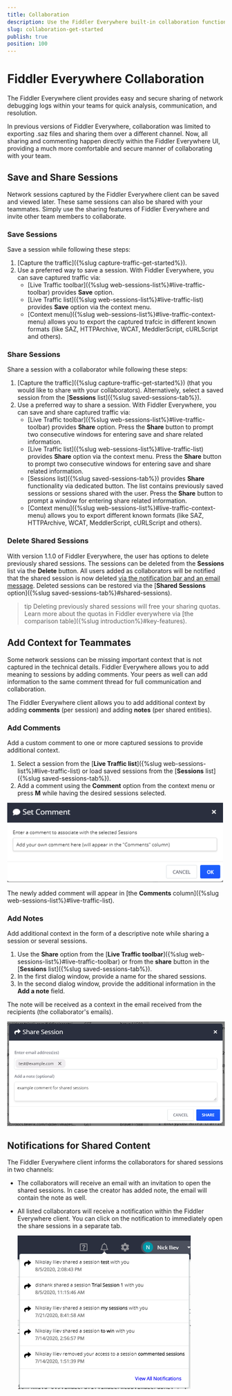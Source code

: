 ```yaml
---
title: Collaboration
description: Use the Fiddler Everywhere built-in collaboration functionalities to share and investigate network issues with your team
slug: collaboration-get-started
publish: true
position: 100
---
```


# Fiddler Everywhere Collaboration

The Fiddler Everywhere client provides easy and secure sharing of network debugging logs within your teams for quick analysis, communication, and resolution. 

In previous versions of Fiddler Everywhere, collaboration was limited to exporting .saz files and sharing them over a different channel. Now, all sharing and commenting happen directly within the Fiddler Everywhere UI, providing a much more comfortable and secure manner of collaborating with your team.

## Save and Share Sessions

Network sessions captured by the Fiddler Everywhere client can be saved and viewed later. These same sessions can also be shared with your teammates. Simply use the sharing features of Fiddler Everywhere and invite other team members to collaborate.

### Save Sessions

Save a session while following these steps:
 1. [Capture the traffic]({%slug capture-traffic-get-started%}).
 2. Use a preferred way to save a session. With Fiddler Everywhere, you can save captured traffic via:
    - [Live Traffic toolbar]({%slug web-sessions-list%}#live-traffic-toolbar) provides **Save**  option.
    - [Live Traffic list]({%slug web-sessions-list%}#live-traffic-list) provides **Save** option via the context menu.
    - [Context menu]({%slug web-sessions-list%}#live-traffic-context-menu) allows you to export the captured trafcic in different known formats (like SAZ, HTTPArchive, WCAT, MeddlerScript, cURLScript and others).

### Share Sessions

Share a session with a collaborator while following these steps:
 1. [Capture the traffic]({%slug capture-traffic-get-started%}) (that you would like to share with your collaborators). Alternatively, select a saved session from the [**Sessions** list]({%slug saved-sessions-tab%}).
 2. Use a preferred way to share a session. With Fiddler Everywhere, you can save and share captured traffic via:
    - [Live Traffic toolbar]({%slug web-sessions-list%}#live-traffic-toolbar) provides **Share** option. Press the **Share** button to prompt two consecutive windows for entering save and share related information.
    - [Live Traffic list]({%slug web-sessions-list%}#live-traffic-list) provides **Share** option via the context menu. Press the **Share** button to prompt two consecutive windows for entering save and share related information.
    - [Sessions list]({%slug saved-sessions-tab%}) provides **Share** functionality via dedicated button. The list contains previously saved sessions or sessions shared with the user. Press the **Share** button to prompt a window for entering share related information.
    - [Context menu]({%slug web-sessions-list%}#live-traffic-context-menu) allows you to export different known formats (like SAZ, HTTPArchive, WCAT, MeddlerScript, cURLScript and others).


### Delete Shared Sessions

With version 1.1.0 of Fiddler Everywhere, the user has options to delete previously shared sessions. The sessions can be deleted from the **Sessions** list via the **Delete** button. All users added as collaborators will be notified that the shared session is now deleted [via the notification bar and an email message](#notifications-for-shared-content). Deleted sessions can be restored via the [**Shared Sessions** option]({%slug saved-sessions-tab%}#shared-sessions).

>tip Deleting previously shared sessions will free your sharing quotas. Learn more about the quotas in Fiddler everywhere via [the comparison table]({%slug introduction%}#key-features).

## Add Context for Teammates

Some network sessions can be missing important context that is not captured in the technical details. Fiddler Everywhere allows you to add meaning to sessions by adding comments. Your peers as well can add information to the same comment thread for full communication and collaboration.

The Fiddler Everywhere client allows you to add additional context by adding **comments** (per session) and adding **notes** (per shared entities).

### Add Comments

Add a custom comment to one or more captured sessions to provide additional context.

1. Select a session from the [**Live Traffic list**]({%slug web-sessions-list%}#live-traffic-list) or load saved sessions from the [**Sessions** list]({%slug saved-sessions-tab%}).
2. Add a comment using the **Comment** option from the context menu or press **M** while having the desired sessions selected.

![Add a comment for selected sessions](../images/livetraffic/websessions/add-session-comment.png)

The newly added comment will appear in [the **Comments** column]({%slug web-sessions-list%}#live-traffic-list).

### Add Notes

Add additional context in the form of a descriptive note while sharing a session or several sessions. 

1. Use the **Share** option from the [**Live Traffic toolbar**]({%slug web-sessions-list%}#live-traffic-toolbar) or from the **share** button in the [**Sessions** list]({%slug saved-sessions-tab%}).
2. In the first dialog window, provide a name for the shared sessions.
3. In the second dialog window, provide the additional information in the **Add a note** field. 

The note will be received as a context in the email received from the recipients (the collaborator's emails).

![Add a note in share prompt window](../images/livetraffic/websessions/websessions-toolbar-share-shareprompt.png)

## Notifications for Shared Content

The Fiddler Everywhere client informs the collaborators for shared sessions in two channels:
- The collaborators will receive an email with an invitation to open the shared sessions. In case the creator has added note, the email will contain the note as well.
- All listed collaborators will receive a notification within the Fiddler Everywhere client. You can click on the notification to immediately open the share sessions in a separate tab.

    ![Notification for received content](../images/settings/notifications-for-shared-content.png)